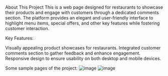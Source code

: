 About This Project
This is a web page designed for restaurants to showcase their products and engage with customers through a dedicated comments section. The platform provides an elegant and user-friendly interface to highlight menu items, special offers, and other key features while fostering customer interaction.

Key Features:

Visually appealing product showcases for restaurants.
Integrated customer comments section to gather feedback and enhance engagement.
Responsive design to ensure usability on both desktop and mobile devices.

Some sample pages of the project:
![image](https://github.com/user-attachments/assets/e5c80ece-34ac-4972-aa40-2abf9efa571c)
![image](https://github.com/user-attachments/assets/c4e49526-f1ef-467b-bd0b-50d3e99681b3)

